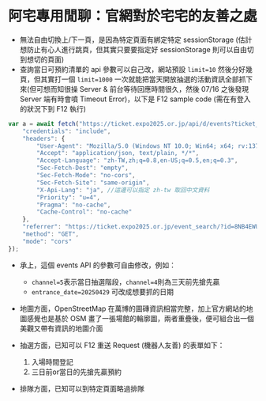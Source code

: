 # 阿宅專用閒聊：官網對於宅宅的友善之處

- 無法自由切換上/下一頁，是因為特定頁面有綁定特定 sessionStorage (估計想防止有心人進行跳頁，但其實只要要指定好 sessionStorage 則可以自由切到想切的頁面)
- 查詢當日可預約清單的 api 參數可以自己改，網站預設 ```limit=10``` 然後分好幾頁，但其實打一個 ```limit=1000``` 一次就能把當天開放抽選的活動資訊全部抓下來(但可想而知很操 Server & 前台等待回應時間很久，然後 07/16 之後發現 Server 端有時會噴 Timeout Error)，以下是 F12 sample code (需在有登入的狀況下到 F12 執行)

```javascript
var a = await fetch("https://ticket.expo2025.or.jp/api/d/events?ticket_ids%5B%5D=8NB4EWUWKY&event_name=&entrance_date=20250429&count=1&limit=1000&event_type=0&next_token=&channel=5", {
    "credentials": "include",
    "headers": {
        "User-Agent": "Mozilla/5.0 (Windows NT 10.0; Win64; x64; rv:137.0) Gecko/20100101 Firefox/137.0",
        "Accept": "application/json, text/plain, */*",
        "Accept-Language": "zh-TW,zh;q=0.8,en-US;q=0.5,en;q=0.3",
        "Sec-Fetch-Dest": "empty",
        "Sec-Fetch-Mode": "no-cors",
        "Sec-Fetch-Site": "same-origin",
        "X-Api-Lang": "ja", //這邊可以指定 zh-tw 取回中文資料
        "Priority": "u=4",
        "Pragma": "no-cache",
        "Cache-Control": "no-cache"
    },
    "referrer": "https://ticket.expo2025.or.jp/event_search/?id=8NB4EWUWKY&keyword=%E3%81%AE&screen_id=108&entrance_date=20250422&lottery=5&event_type=0&reserve_id=",
    "method": "GET",
    "mode": "cors"
});
```

- 承上，這個 events API 的參數可自由修改，例如：
    - ```channel=5```表示當日抽選階段，```channel=4```則為三天前先搶先贏
    - ```entrance_date=20250429``` 可改成想要抓的日期 

- 地圖方面，OpenStreetMap 在萬博的圖磚資訊相當完整，加上官方網站的地圖感覺也是基於 OSM 畫了一張場館的輪廓圖，兩者重疊後，便可組合出一個美觀又帶有資訊的地圖介面

- 抽選方面，已知可以 F12 重送 Request (機器人友善) 的表單如下：
    1. 入場時間登記
    1. 三日前or當日的先搶先贏預約

- 排隊方面，已知可以到特定頁面略過排隊